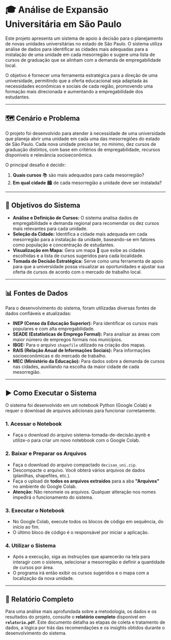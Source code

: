# 🎓 Análise de Expansão Universitária em São Paulo

Este projeto apresenta um sistema de apoio à decisão para o planejamento de novas unidades universitárias no estado de São Paulo. O sistema utiliza análise de dados para identificar as cidades mais adequadas para a instalação de uma unidade em cada mesorregião e sugere uma lista de cursos de graduação que se alinham com a demanda de empregabilidade local.

O objetivo é fornecer uma ferramenta estratégica para a direção de uma universidade, permitindo que a oferta educacional seja adaptada às necessidades econômicas e sociais de cada região, promovendo uma formação mais direcionada e aumentando a empregabilidade dos estudantes.

---

## 🗺️ Cenário e Problema

O projeto foi desenvolvido para atender à necessidade de uma universidade que planeja abrir uma unidade em cada uma das mesorregiões do estado de São Paulo. Cada nova unidade precisa ter, no mínimo, dez cursos de graduação distintos, com base em critérios de empregabilidade, recursos disponíveis e relevância socioeconômica.

O principal desafio é decidir:
1.  **Quais cursos** 📚 são mais adequados para cada mesorregião?
2.  **Em qual cidade** 🏙️ de cada mesorregião a unidade deve ser instalada?

---

## 🎯 Objetivos do Sistema

* **Análise e Definição de Cursos:** O sistema analisa dados de empregabilidade e demanda regional para recomendar os dez cursos mais relevantes para cada unidade.
* **Seleção da Cidade:** Identifica a cidade mais adequada em cada mesorregião para a instalação da unidade, baseando-se em fatores como população e concentração de estudantes.
* **Visualização em Mapa:** Gera um mapa 📍 que exibe as cidades escolhidas e a lista de cursos sugeridos para cada localidade.
* **Tomada de Decisão Estratégica:** Serve como uma ferramenta de apoio para que a universidade possa visualizar as oportunidades e ajustar sua oferta de cursos de acordo com o mercado de trabalho local.

---

## 📊 Fontes de Dados

Para o desenvolvimento do sistema, foram utilizadas diversas fontes de dados confiáveis e atualizadas:

* **INEP (Censo da Educação Superior):** Para identificar os cursos mais populares e com alta empregabilidade.
* **SEADE (Estatísticas de Emprego Formal):** Para analisar as áreas com maior número de empregos formais nos municípios.
* **IBGE:** Para o arquivo `shapefile` utilizado na criação dos mapas.
* **RAIS (Relação Anual de Informações Sociais):** Para informações socioeconômicas e do mercado de trabalho.
* **MEC (Ministério da Educação):** Para dados sobre a demanda de cursos nas cidades, auxiliando na escolha da maior cidade de cada mesorregião.

---

## ▶️ Como Executar o Sistema

O sistema foi desenvolvido em um notebook Python (Google Colab) e requer o download de arquivos adicionais para funcionar corretamente.

### 1. Acessar o Notebook

* Faça o download do arquivo sistema-tomada-de-decisão.ipynb e utilize-o para criar um novo notebbook com o Google Colab.

### 2. Baixar e Preparar os Arquivos

* Faça o download do arquivo compactado `decisao_uni.zip`.
* Descompacte o arquivo. Você obterá vários arquivos de dados (planilhas, shapefiles, etc.).
* Faça o upload de **todos os arquivos extraídos** para a aba **"Arquivos"** no ambiente do Google Colab.
* **Atenção:** Não renomeie os arquivos. Qualquer alteração nos nomes impedirá o funcionamento do sistema.

### 3. Executar o Notebook

* No Google Colab, execute todos os blocos de código em sequência, do início ao fim.
* O último bloco de código é o responsável por iniciar a aplicação.

### 4. Utilizar o Sistema

* Após a execução, siga as instruções que aparecerão na tela para interagir com o sistema, selecionar a mesorregião e definir a quantidade de cursos por área.
* O programa irá então exibir os cursos sugeridos e o mapa com a localização da nova unidade.

---

## 📄 Relatório Completo

Para uma análise mais aprofundada sobre a metodologia, os dados e os resultados do projeto, consulte o **relatório completo** disponível em **`relatorio.pdf`**. Este documento detalha as etapas de coleta e tratamento de dados, a lógica por trás das recomendações e os insights obtidos durante o desenvolvimento do sistema.
